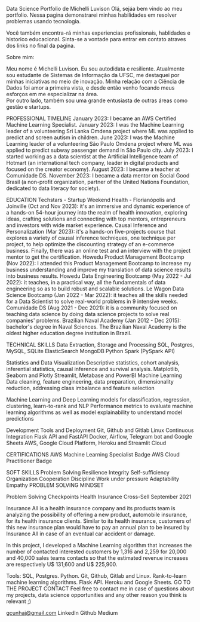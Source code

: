 Data Science Portfolio de Michelli Luvison
Olá, sejáa bem vindo ao meu portfolio.
Nessa pagina demonstrarei minhas habilidades em resolver problemas usando tecnologia. 


Você também encontra-rá minhas experiencias profissionais, hablidades e historico educacional. Sinta-se a vontade para entrar em contato atraves dos links no final da pagina.


Sobre mim: 

Meu nome é Michelli Luvison.
Eu sou autodidata e resiliente. 
Atualmente sou estudante de Sistemas de Informação da UFSC, me destaquei por minhas iniciativas no meio de inovação. 
Minha relação com a Ciência de Dados foi amor a primeira vista, e desde então venho focando meus esforços em me especializar na área.  
Por outro lado, também sou uma grande entusiasta de outras áreas como gestão e startups.



PROFESSIONAL TIMELINE
January 2023: I became an AWS Certified Machine Learning Specialist.
January 2023: I was the Machine Learning leader of a volunteering Sri Lanka Omdena project where ML was applied to predict and screen autism in children.
June 2023: I was the Machine Learning leader of a volunteering São Paulo Omdena project where ML was applied to predict subway passenger demand in São Paulo city.
July 2023: I started working as a data scientist at the Artificial Intelligence team of Hotmart (an international tech company, leader in digital products and focused on the creator economy).
August 2023: I became a teacher at Comunidade DS.
November 2023: I became a data mentor on Social Good Brasil (a non-profit organization, partner of the United Nations Foundation, dedicated to data literacy for society).


EDUCATION
Techstars - Startup Weekend Health - Florianópolis and Joinville (Oct and Nov 2023): it's an immersive and dynamic experience of a hands-on 54-hour journey into the realm of health innovation, exploring ideas, crafting solutions and connecting with top mentors, entrepreneurs and investors with wide market experience.
Causal Inference and Personalization (Mar 2023): it's a hands-on five-projects course that explores a variety of causal inference techniques, one technique per project, to help optimize the discounting strategy of an e-commerce business. Finally, there was an online test and an interview with the project mentor to get the certification.
Howedu Product Management Bootcamp (Nov 2022): I attended this Product Management Bootcamp to increase my business understanding and improve my translation of data science results into business results.
Howedu Data Engineering Bootcamp (May 2022 - Jul 2022): it teaches, in a practical way, all the fundamentals of data engineering so as to build robust and scalable solutions.
Le Wagon Data Science Bootcamp (Jan 2022 - Mar 2022): it teaches all the skills needed for a Data Scientist to solve real-world problems in 9 intensive weeks.
Comunidade DS (Aug 2021 - Dec 2021): it is a community focused on teaching data science by doing data science projects to solve real companies' problems.
Brazilian Naval Academy (Jan 2012 - Dec 2015): bachelor's degree in Naval Sciences. The Brazilian Naval Academy is the oldest higher education degree institution in Brazil.


TECHNICAL SKILLS
Data Extraction, Storage and Processing
SQL, Postgres, MySQL, SQLite
ElasticSearch
MongoDB
Python
Spark (PySpark API)

Statistics and Data Visualization
Descriptive statistics, cohort analysis, inferential statistics, causal inference and survival analysis.
Matplotlib, Seaborn and Plotly
Streamlit, Metabase and PowerBI
Machine Learning
Data cleaning, feature engineering, data preparation, dimensionality reduction, addressing class imbalance and feature selection

Machine Learning and Deep Learning models for classification, regression, clustering, learn-to-rank and NLP
Performance metrics to evaluate machine learning algorithms as well as model explainability to understand model predictions

Development Tools and Deployment
Git, Github and Gitlab
Linux
Continuous Integration
Flask API and FastAPI
Docker, Airflow, Telegram bot and Google Sheets
AWS, Google Cloud Platform, Heroku and Streamlit Cloud


CERTIFICATIONS
AWS Machine Learning Specialist Badge
AWS Cloud Practitioner Badge


SOFT SKILLS
Problem Solving
Resilience
Integrity
Self-sufficiency
Organization
Cooperation
Discipline
Work under pressure
Adaptability
Empathy
PROBLEM SOLVING MINDSET

Problem Solving Checkpoints
Health Insurance Cross-Sell
September 2021

Insurance All is a health insurance company and its products team is analyzing the possibility of offering a new product, automobile insurance, for its health insurance clients.
Similar to its health insurance, customers of this new insurance plan would have to pay an annual plan to be insured by Insurance All in case of an eventual car accident or damage.

In this project, I developed a Machine Learning algorithm that increases the number of contacted interested customers by 1,316 and 2,259 for 20,000 and 40,000 sales teams contacts so that the estimated revenue increases are respectively U$ 131,600 and U$ 225,900.

Tools:
SQL, Postgres.
Python.
Git, Github, Gitlab and Linux.
Rank-to-learn machine learning algorithms.
Flask API.
Heroku and Google Sheets.
GO TO THE PROJECT
CONTACT
Feel free to contact me in case of questions about my projects, data science opportunities and any other reason you think is relevant ;)

gcunhaj@gmail.com
LinkedIn
Github
Medium
